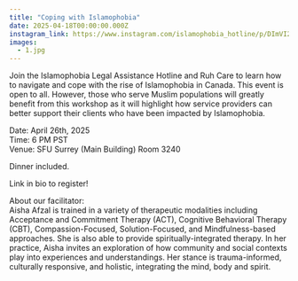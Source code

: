 ```yaml
---
title: "Coping with Islamophobia"
date: 2025-04-18T00:00:00.000Z
instagram_link: https://www.instagram.com/islamophobia_hotline/p/DImVI2FzeZG/
images:
  - 1.jpg
---
```


Join the Islamophobia Legal Assistance Hotline and Ruh Care to learn how to navigate and cope with the rise of Islamophobia in Canada. This event is open to all. However, those who serve Muslim populations will greatly benefit from this workshop as it will highlight how service providers can better support their clients who have been impacted by Islamophobia.  
  
Date: April 26th, 2025  
Time: 6 PM PST  
Venue: SFU Surrey (Main Building) Room 3240  
  
Dinner included.  
  
Link in bio to register!  
  
About our facilitator:  
Aisha Afzal is trained in a variety of therapeutic modalities including Acceptance and Commitment Therapy (ACT), Cognitive Behavioral Therapy (CBT), Compassion-Focused, Solution-Focused, and Mindfulness-based approaches. She is also able to provide spiritually-integrated therapy. In her practice, Aisha invites an exploration of how community and social contexts play into experiences and understandings. Her stance is trauma-informed, culturally responsive, and holistic, integrating the mind, body and spirit.

